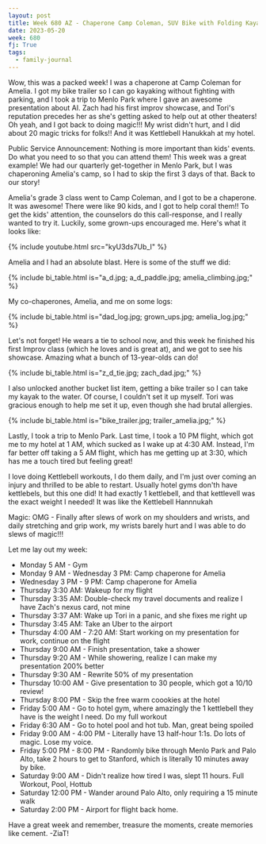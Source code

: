 ```yaml
---
layout: post
title: Week 680 AZ - Chaperone Camp Coleman, SUV Bike with Folding Kayak, Trip to MPK!
date: 2023-05-20
week: 680
fj: True
tags:
  - family-journal
---
```


Wow, this was a packed week! I was a chaperone at Camp Coleman for Amelia. I got my bike trailer so I can go kayaking without fighting with parking, and I took a trip to Menlo Park where I gave an awesome presentation about AI. Zach had his first improv showcase, and Tori's reputation precedes her as she's getting asked to help out at other theaters! Oh yeah, and I got back to doing magic!!! My wrist didn't hurt, and I did about 20 magic tricks for folks!! And it was Kettlebell Hanukkah at my hotel.

Public Service Announcement: Nothing is more important than kids' events. Do what you need to so that you can attend them! This week was a great example! We had our quarterly get-together in Menlo Park, but I was chaperoning Amelia's camp, so I had to skip the first 3 days of that. Back to our story!

Amelia's grade 3 class went to Camp Coleman, and I got to be a chaperone. It was awesome! There were like 90 kids, and I got to help coral them!! To get the kids' attention, the counselors do this call-response, and I really wanted to try it. Luckily, some grown-ups encouraged me. Here's what it looks like:

{% include youtube.html src="kyU3ds7Ub_I" %}

Amelia and I had an absolute blast. Here is some of the stuff we did:

{% include bi_table.html is="a_d.jpg; a_d_paddle.jpg; amelia_climbing.jpg;" %}

My co-chaperones, Amelia, and me on some logs:

{% include bi_table.html is="dad_log.jpg; grown_ups.jpg; amelia_log.jpg;" %}

Let's not forget! He wears a tie to school now, and this week he finished his first Improv class (which he loves and is great at), and we got to see his showcase. Amazing what a bunch of 13-year-olds can do!

{% include bi_table.html is="z_d_tie.jpg; zach_dad.jpg;" %}

I also unlocked another bucket list item, getting a bike trailer so I can take my kayak to the water. Of course, I couldn't set it up myself. Tori was gracious enough to help me set it up, even though she had brutal allergies.

{% include bi_table.html is="bike_trailer.jpg; trailer_amelia.jpg;" %}

Lastly, I took a trip to Menlo Park. Last time, I took a 10 PM flight, which got me to my hotel at 1 AM, which sucked as I wake up at 4:30 AM. Instead, I'm far better off taking a 5 AM flight, which has me getting up at 3:30, which has me a touch tired but feeling great!

I love doing Kettlebell workouts, I do them daily, and I'm just over coming an injury and thrilled to be able to restart. Usually hotel gyms don'th have kettlebels, but this one did! It had exactly 1 kettlebell, and that kettlevell was the exact weight I needed! It was like the Kettlebell Hannnukah

Magic: OMG - Finally after slews of work on my shoulders and wrists, and daily stretching and grip work, my wrists barely hurt and I was able to do slews of magic!!!

Let me lay out my week:

- Monday 5 AM - Gym
- Monday 9 AM - Wednesday 3 PM: Camp chaperone for Amelia
- Wednesday 3 PM - 9 PM: Camp chaperone for Amelia
- Thursday 3:30 AM: Wakeup for my flight
- Thursday 3:35 AM: Double-check my travel documents and realize I have Zach's nexus card, not mine
- Thursday 3:37 AM: Wake up Tori in a panic, and she fixes me right up
- Thursday 3:45 AM: Take an Uber to the airport
- Thursday 4:00 AM - 7:20 AM: Start working on my presentation for work, continue on the flight
- Thursday 9:00 AM - Finish presentation, take a shower
- Thursday 9:20 AM - While showering, realize I can make my presentation 200% better
- Thursday 9:30 AM - Rewrite 50% of my presentation
- Thursday 10:00 AM - Give presentation to 30 people, which got a 10/10 review!
- Thursday 8:00 PM - Skip the free warm coookies at the hotel
- Friday 5:00 AM - Go to hotel gym, where amazingly the 1 kettlebell they have is the weight I need. Do my full workout
- Friday 6:30 AM - Go to hotel pool and hot tub. Man, great being spoiled
- Friday 9:00 AM - 4:00 PM - Literally have 13 half-hour 1:1s. Do lots of magic. Lose my voice.
- Friday 5:00 PM - 8:00 PM - Randomly bike through Menlo Park and Palo Alto, take 2 hours to get to Stanford, which is literally 10 minutes away by bike.
- Saturday 9:00 AM - Didn't realize how tired I was, slept 11 hours. Full Workout, Pool, Hottub
- Saturday 12:00 PM - Wander around Palo Alto, only requiring a 15 minute walk
- Saturday 2:00 PM - Airport for flight back home.

Have a great week and remember, treasure the moments, create memories like cement. -ZiaT!
